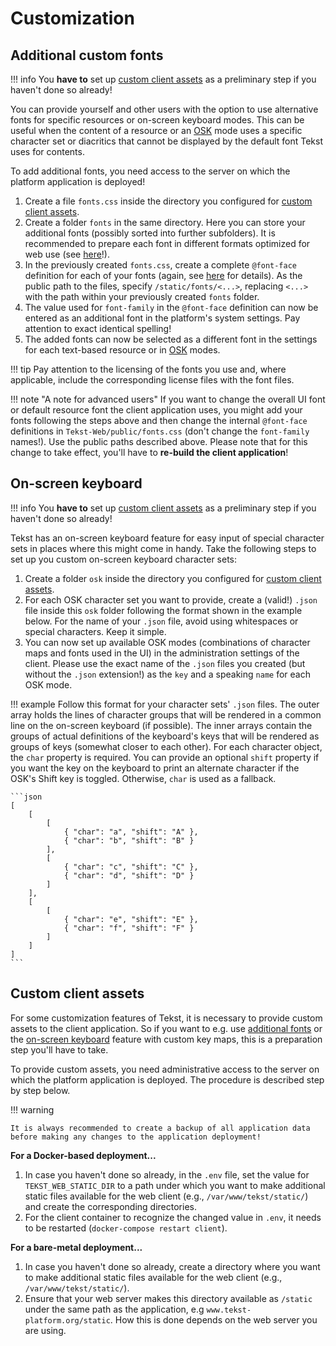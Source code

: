 # Customization


## Additional custom fonts

!!! info
    You **have to** set up [custom client assets](#custom-client-assets) as a preliminary step if you haven't done so already!

You can provide yourself and other users with the option to use alternative fonts for specific resources or on-screen keyboard modes. This can be useful when the content of a resource or an [OSK](#on-screen-keyboard) mode uses a specific character set or diacritics that cannot be displayed by the default font Tekst uses for contents.

To add additional fonts, you need access to the server on which the platform application is deployed!

1. Create a file `fonts.css` inside the directory you configured for [custom client assets](#custom-client-assets).
2. Create a folder `fonts` in the same directory. Here you can store your additional fonts (possibly sorted into further subfolders). It is recommended to prepare each font in different formats optimized for web use (see [here](https://developer.mozilla.org/en-US/docs/Learn/CSS/Styling_text/Web_fonts)!).
3. In the previously created `fonts.css`, create a complete `@font-face` definition for each of your fonts (again, see [here](https://developer.mozilla.org/en-US/docs/Learn/CSS/Styling_text/Web_fonts) for details). As the public path to the files, specify `/static/fonts/<...>`, replacing `<...>` with the path within your previously created `fonts` folder.
4. The value used for `font-family` in the `@font-face` definition can now be entered as an additional font in the platform's system settings. Pay attention to exact identical spelling!
5. The added fonts can now be selected as a different font in the settings for each text-based resource or in [OSK](#on-screen-keyboard) modes.

!!! tip
    Pay attention to the licensing of the fonts you use and, where applicable, include the corresponding license files with the font files.

!!! note "A note for advanced users"
    If you want to change the overall UI font or default resource font the client application uses, you might add your fonts following the steps above and then change the internal `@font-face` definitions in `Tekst-Web/public/fonts.css` (don't change the `font-family` names!). Use the public paths described above. Please note that for this change to take effect, you'll have to **re-build the client application**!


## On-screen keyboard

!!! info
    You **have to** set up [custom client assets](#custom-client-assets) as a preliminary step if you haven't done so already!

Tekst has an on-screen keyboard feature for easy input of special character sets in places where this might come in handy. Take the following steps to set up you custom on-screen keyboard character sets:

1. Create a folder `osk` inside the directory you configured for [custom client assets](#custom-client-assets).
2. For each OSK character set you want to provide, create a (valid!) `.json` file inside this `osk` folder following the format shown in the example below. For the name of your `.json` file, avoid using whitespaces or special characters. Keep it simple.
3. You can now set up available OSK modes (combinations of character maps and fonts used in the UI) in the administration settings of the client. Please use the exact name of the `.json` files you created (but without the `.json` extension!) as the `key` and a speaking `name` for each OSK mode.

!!! example
    Follow this format for your character sets' `.json` files. The outer array holds the lines of character groups that will be rendered in a common line on the on-screen keyboard (if possible). The inner arrays contain the groups of actual definitions of the keyboard's keys that will be rendered as groups of keys (somewhat closer to each other). For each character object, the `char` property is required. You can provide an optional `shift` property if you want the key on the keyboard to print an alternate character if the OSK's Shift key is toggled. Otherwise, `char` is used as a fallback.

    ```json
    [
        [
            [
                { "char": "a", "shift": "A" },
                { "char": "b", "shift": "B" }
            ],
            [
                { "char": "c", "shift": "C" },
                { "char": "d", "shift": "D" }
            ]
        ],
        [
            [
                { "char": "e", "shift": "E" },
                { "char": "f", "shift": "F" }
            ]
        ]
    ]
    ```


## Custom client assets

For some customization features of Tekst, it is necessary to provide custom assets to the client application. So if you want to e.g. use [additional fonts](#additional-custom-fonts) or the [on-screen keyboard](#on-screen-keyboard) feature with custom key maps, this is a preparation step you'll have to take.

To provide custom assets, you need administrative access to the server on which the platform application is deployed. The procedure is described step by step below.

!!! warning

    It is always recommended to create a backup of all application data before making any changes to the application deployment!


**For a Docker-based deployment...**

1. In case you haven't done so already, in the `.env` file, set the value for `TEKST_WEB_STATIC_DIR` to a path under which you want to make additional static files available for the web client (e.g., `/var/www/tekst/static/`) and create the corresponding directories.
2. For the client container to recognize the changed value in `.env`, it needs to be restarted (`docker-compose restart client`).


**For a bare-metal deployment...**

1. In case you haven't done so already, create a directory where you want to make additional static files available for the web client (e.g., `/var/www/tekst/static/`).
2. Ensure that your web server makes this directory available as `/static` under the same path as the application, e.g `www.tekst-platform.org/static`. How this is done depends on the web server you are using.
